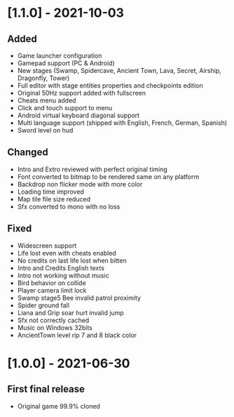 # [1.1.0] - 2021-10-03
## Added
- Game launcher configuration
- Gamepad support (PC & Android)
- New stages (Swamp, Spidercave, Ancient Town, Lava, Secret, Airship, Dragonfly, Tower)
- Full editor with stage entities properties and checkpoints edition
- Original 50Hz support added with fullscreen
- Cheats menu added
- Click and touch support to menu
- Android virtual keyboard diagonal support
- Multi language support (shipped with English, French, German, Spanish)
- Sword level on hud

## Changed
- Intro and Extro reviewed with perfect original timing
- Font converted to bitmap to be rendered same on any platform
- Backdrop non flicker mode with more color
- Loading time improved
- Map tile file size reduced
- Sfx converted to mono with no loss

## Fixed
- Widescreen support
- Life lost even with cheats enabled
- No credits on last life lost when bitten
- Intro and Credits English texts
- Intro not working without music
- Bird behavior on collide
- Player camera limit lock
- Swamp stage5 Bee invalid patrol proximity
- Spider ground fall
- Liana and Grip soar hurt invalid jump
- Sfx not correctly cached
- Music on Windows 32bits
- AncientTown level rip 7 and 8 black color

# [1.0.0] - 2021-06-30
## First final release
- Original game 99.9% cloned